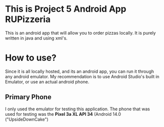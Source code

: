 # This is Project 5 Android App RUPizzeria
This is an android app that will allow you to order pizzas locally. 
It is purely written in java and using xml's.

# How to use?
Since it is all locally hosted, and its an android app, you can run it through any android emulator.
My recommendation is to use Android Studio's built in Emulator, or use an actual android phone.

## Primary Phone
I only used the emulator for testing this application. The phone that was used for testing was the **Pixel 3a XL API 34** (Android 14.0 ("UpsideDownCake")
